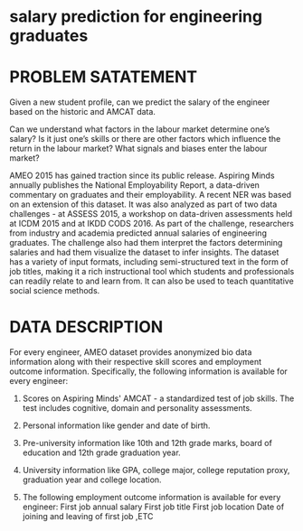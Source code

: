 # salary prediction for engineering graduates

# PROBLEM SATATEMENT
Given a new student profile, can we predict the salary of the engineer based on the historic and AMCAT data.

Can we understand what factors in the labour market determine one’s salary? Is it just one’s skills or there are other factors which influence the return in the labour market? What signals and biases enter the labour market? 

AMEO 2015 has gained traction since its public release. Aspiring Minds annually publishes the National Employability Report, a data-driven commentary on graduates and their employability. A recent NER was based on an extension of this dataset. It was also analyzed as part of two data challenges - at ASSESS 2015, a workshop on data-driven assessments held at ICDM 2015 and at IKDD CODS 2016. As part of the challenge, researchers from industry and academia predicted annual salaries of engineering graduates. The challenge also had them interpret the factors determining salaries and had them visualize the dataset to infer insights. The dataset has a variety of input formats, including semi-structured text in the form of job titles, making it a rich instructional tool which students and professionals can readily relate to and learn from. It can also be used to teach quantitative social science methods.

# DATA DESCRIPTION
 For every engineer, AMEO dataset provides anonymized bio data information along with their respective skill scores and employment outcome information. Specifically, the following information is available for every engineer: 
1. Scores on Aspiring Minds' AMCAT - a standardized test of job skills. The test includes cognitive, domain and personality assessments. 

2. Personal information like gender and date of birth. 

3. Pre-university information like 10th and 12th grade marks, board of education and 12th grade graduation year. 

4. University information like GPA, college major, college reputation proxy, graduation year and college location. 
5. The following employment outcome information is available for every engineer: 
First job annual salary 
First job title 
First job location 
Date of joining and leaving of first job  ,ETC



